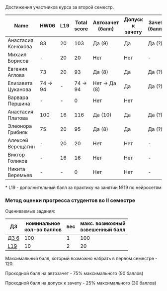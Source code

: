 Достижения участников курса за второй семестр.

| Name               | HW06     | L19  | Total score | Автозачет (балл) | Допуск к зачету | Зачет (балл) |
| ------------------ | -------- | ---- | ----------- | ---------------- | --------------- | ------------ |
| Анастасия Конюхова | 83       | 20   | 103         | Да (9)           | Да              | Да (?)       |
| Михаил Борисов     | -        | 20   | 20          | Нет              | Нет             | -            |
| Евгения Аглова     | 73       | 20   | 93          | Да (8)           | Да              | Да (?)       |
| Елизавета Цуканова | 74 -> 94 | -    | 74 -> 94    | Нет -> Да (8)    | Да              | Да (?)       |
| Варвара Першина    | -        | -    | 0           | Нет              | Нет             |              |
| Анастасия Платова  | 100      | 16   | 116         | Да (10)          | Да              | Да (?)       |
| Элеонора Грибняк   | 75       | 20   | 95          | Да (8)           | Да              | Да (?)       |
| Алексей Верещагин  | -        | 20   | 20          | Нет              | Нет             | -            |
| Виктор Голиков     | -        | 16   | 16          | Нет              | Нет             | -            |
| Никита Веремьев    | -        | -    | 0           | Нет              | Нет             | -            |

\* L19 - дополнительный балл за практику на занятии №19 по нейросетям




### Метод оценки прогресса студентов во II семестре

Оцениваемые задания:

| ДЗ                                                                          | номинальное<br>кол-во баллов | вес  | макс. возможный<br>взвешенный балл |
| --------------------------------------------------------------------------- | ---------------------------- | ---- | ---------------------------------- |
| [ДЗ 6](https://github.com/MKrinitskiy/ML4ES1-F2020-S2021/blob/master/HW06/) | 100                          | 1    | 100                                |
| [L19](https://github.com/MKrinitskiy/ML4ES1-F2020-S2021/tree/master/Lect19) | 10                           | 2    | 20                                 |

Максимальный балл, который возможно набрать в первом семестре - 120.

Проходной балл на автозачет - 75% максимального (90 баллов)

Проходной балл на допуск к зачету - 25% максимального (30 баллов)

